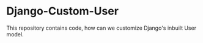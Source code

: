 # Django-Custom-User
This repository contains code, how can we customize Django's inbuilt User model.
